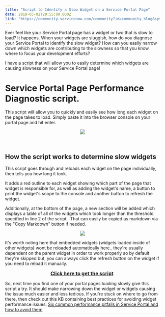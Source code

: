 ```yaml
---
title: "Script to Identify a Slow Widget on a Service Portal Page"
date: 2019-05-02T20:55:00.000Z
link: "https://community.servicenow.com/community?id=community_blog&sys_id=d678d26bdb81b7c414d6fb2439961970"
---
```

<p>Ever feel like your Service Portal page has a widget or two that is slow to load? It happens. When your widgets are sluggish, how do you diagnose your Service Portal to identify the slow widget? How can you easily narrow down which widgets are contributing to the slowness so that you know where to focus your development efforts?</p>
<p>I have a script that will allow you to easily determine which widgets are causing slowness on your Service Portal page!</p>
<h1><strong>Service Portal Page Performance Diagnostic script.</strong></h1>
<p>This script will allow you to quickly and easily see how long each widget on the page takes to load. Simply paste it into the browser console on your portal page and hit enter.</p>
<center><strong><img style="max-width: 100%; max-height: 480px;" src="https://community.servicenow.com/5ea9d6afdbc1b7c414d6fb2439961926.iix" /></strong></center>
<p> </p>
<h2><strong>How the script works to determine slow widgets</strong></h2>
<p>This script goes through and reloads each widget on the page individually, then tells you how long it took.</p>
<p>It adds a red outline to each widget showing which part of the page that widget is responsible for, as well as adding the widget&#39;s name, a button to print the widget&#39;s scope to the console and another button to refresh the widget.</p>
<p>Additionally, at the bottom of the page, a new section will be added which displays a table of all of the widgets which took longer than the threshold specified in line 2 of the script.  That can easily be copied as markdown via the &#34;Copy Markdown&#34; button if needed.</p>
<center><img style="max-width: 100%; max-height: 480px;" src="https://community.servicenow.com/b4961ae3db41b7c414d6fb2439961907.iix" /></center>
<p>It&#39;s worth noting here that embedded widgets (widgets loaded inside of other widgets) wont be reloaded automatically here.. they&#39;re usually dependent on the parent widget in order to work properly so by default they&#39;re skipped but, you can always click the refresh button on the widget if you need to reload it manually. </p>
<p style="text-align: center;"><span style="font-size: 12pt;"><strong><a href="http://bit.ly/KB0744521" target="_blank" rel="noopener noreferrer nofollow">Click here to get the script</a> </strong></span></p>
<p>So, next time you find one of your portal pages loading slowly give this script a try. It should make narrowing down the widget or widgets causing the issue much easier and less tedious. If you&#39;re stuck on where to go from there, then check out this KB containing best practices for avoiding widget performance issues: <a href="https://hi.service-now.com/kb_view.do?sysparm_article&#61;KB0634588" rel="nofollow">Six common performance pitfalls in Service Portal and how to avoid them</a></p>